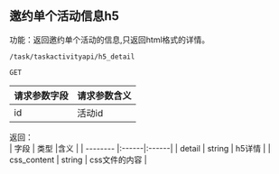 

## 邀约单个活动信息h5

功能：返回邀约单个活动的信息,只返回html格式的详情。

~~~
/task/taskactivityapi/h5_detail
~~~
~~~
GET
~~~



| 请求参数字段        | 请求参数含义  |
| -------- |:------|
|id         |  活动id|

返回：   
| 字段        | 类型 |含义  |
| -------- |:------|:------|
| detail          | string    | h5详情 |
| css_content          | string    | css文件的内容 |

















